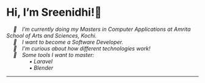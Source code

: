 <h1>Hi, I’m Sreenidhi!👋</h1>
  &emsp;<i> 🌱&emsp;I’m currently doing my Masters in Computer Applications at Amrita School of Arts and Sciences, Kochi.</i><br>
  &emsp;<i> 👀&emsp;I want to become a Software Developer.</i><br>
  &emsp;<i> 💭&emsp;I'm curious about how different technologies work!</i><br>
  &emsp;<i> 🌟&emsp;Some tools I want to master:
  <br>&emsp;&emsp;&emsp;&emsp; ▪️ Laravel
  <br>&emsp;&emsp;&emsp;&emsp; ▪️ Blender
  <hr>
  
<!---
C0d3n4m3dC0d3/C0d3n4m3dC0d3 is a ✨ special ✨ repository because its `README.md` (this file) appears on your GitHub profile.
You can click the Preview link to take a look at your changes.
--->
